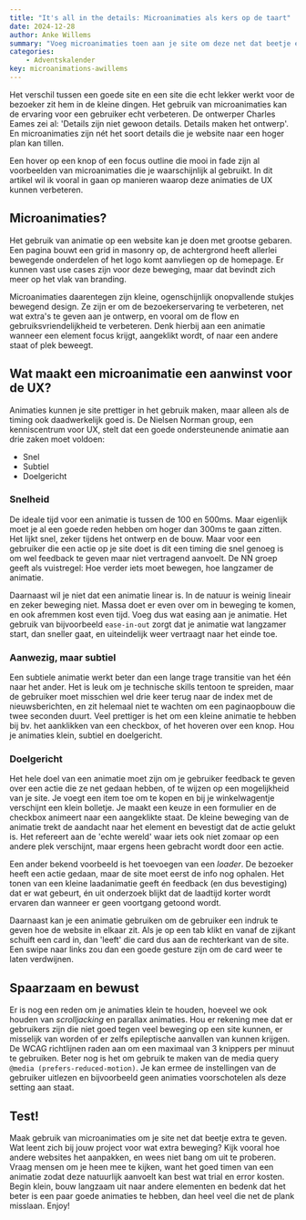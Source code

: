 ```yaml
---
title: "It's all in the details: Microanimaties als kers op de taart"
date: 2024-12-28
author: Anke Willems
summary: "Voeg microanimaties toen aan je site om deze net dat beetje extra te geven."
categories:
    - Adventskalender
key: microanimations-awillems
---
```


Het verschil tussen een goede site en een site die echt lekker werkt voor de bezoeker zit hem in de kleine dingen. Het gebruik van microanimaties kan de ervaring voor een gebruiker echt verbeteren. De ontwerper Charles Eames zei al: 'Details zijn niet gewoon details. Details maken het ontwerp'. En microanimaties zijn nét het soort details die je website naar een hoger plan kan tillen.

Een hover op een knop of een focus outline die mooi in fade zijn al voorbeelden van microanimaties die je waarschijnlijk al gebruikt. In dit artikel wil ik vooral in gaan op manieren waarop deze animaties de UX kunnen verbeteren.

## Microanimaties?

Het gebruik van animatie op een website kan je doen met grootse gebaren. Een pagina bouwt een grid in masonry op, de achtergrond heeft allerlei bewegende onderdelen of het logo komt aanvliegen op de homepage. Er kunnen vast use cases zijn voor deze beweging, maar dat bevindt zich meer op het vlak van branding.

Microanimaties daarentegen zijn kleine, ogenschijnlijk onopvallende stukjes bewegend design. Ze zijn er om de bezoekerservaring te verbeteren, net wat extra's te geven aan je ontwerp, en vooral om de flow en gebruiksvriendelijkheid te verbeteren. Denk hierbij aan een animatie wanneer een element focus krijgt, aangeklikt wordt, of naar een andere staat of plek beweegt.

## Wat maakt een microanimatie een aanwinst voor de UX?

Animaties kunnen je site prettiger in het gebruik maken, maar alleen als de timing ook daadwerkelijk goed is. De Nielsen Norman group, een kenniscentrum voor UX, stelt dat een goede ondersteunende animatie aan drie zaken moet voldoen:

- Snel
- Subtiel
- Doelgericht

### Snelheid

De ideale tijd voor een animatie is tussen de 100 en 500ms. Maar eigenlijk moet je al een goede reden hebben om hoger dan 300ms te gaan zitten. Het lijkt snel, zeker tijdens het ontwerp en de bouw. Maar voor een gebruiker die een actie op je site doet is dit een timing die snel genoeg is om wel feedback te geven maar niet vertragend aanvoelt. De NN groep geeft als vuistregel: Hoe verder iets moet bewegen, hoe langzamer de animatie.

Daarnaast wil je niet dat een animatie linear is. In de natuur is weinig lineair en zeker beweging niet. Massa doet er even over om in beweging te komen, en ook afremmen kost even tijd. Voeg dus wat easing aan je animatie. Het gebruik van bijvoorbeeld `ease-in-out` zorgt dat je animatie wat langzamer start, dan sneller gaat, en uiteindelijk weer vertraagt naar het einde toe.

### Aanwezig, maar subtiel

Een subtiele animatie werkt beter dan een lange trage transitie van het één naar het ander. Het is leuk om je technische skills tentoon te spreiden, maar de gebruiker moet misschien wel drie keer terug naar de index met de nieuwsberichten, en zit helemaal niet te wachten om een paginaopbouw die twee seconden duurt. Veel prettiger is het om een kleine animatie te hebben bij bv. het aanklikken van een checkbox, of het hoveren over een knop. Hou je animaties klein, subtiel en doelgericht.

### Doelgericht

Het hele doel van een animatie moet zijn om je gebruiker feedback te geven over een actie die ze net gedaan hebben, of te wijzen op een mogelijkheid van je site. Je voegt een item toe om te kopen en bij je winkelwagentje verschijnt een klein bolletje. Je maakt een keuze in een formulier en de checkbox animeert naar een aangeklikte staat. De kleine beweging van de animatie trekt de aandacht naar het element en bevestigt dat de actie gelukt is. Het refereert aan de 'echte wereld' waar iets ook niet zomaar op een andere plek verschijnt, maar ergens heen gebracht wordt door een actie.

Een ander bekend voorbeeld is het toevoegen van een _loader_. De bezoeker heeft een actie gedaan, maar de site moet eerst de info nog ophalen. Het tonen van een kleine laadanimatie geeft én feedback (en dus bevestiging) dat er wat gebeurt, én uit onderzoek blijkt dat de laadtijd korter wordt ervaren dan wanneer er geen voortgang getoond wordt.

Daarnaast kan je een animatie gebruiken om de gebruiker een indruk te geven hoe de website in elkaar zit. Als je op een tab klikt en vanaf de zijkant schuift een card in, dan 'leeft' die card dus aan de rechterkant van de site. Een swipe naar links zou dan een goede gesture zijn om de card weer te laten verdwijnen.

## Spaarzaam en bewust

Er is nog een reden om je animaties klein te houden, hoeveel we ook houden van _scrolljacking_ en parallax animaties. Hou er rekening mee dat er gebruikers zijn die niet goed tegen veel beweging op een site kunnen, er misselijk van worden of er zelfs epileptische aanvallen van kunnen krijgen. De WCAG richtlijnen raden aan om een maximaal van 3 knippers per minuut te gebruiken. Beter nog is het om gebruik te maken van de media query `@media (prefers-reduced-motion)`. Je kan ermee de instellingen van de gebruiker uitlezen en bijvoorbeeld geen animaties voorschotelen als deze setting aan staat.

## Test!

Maak gebruik van microanimaties om je site net dat beetje extra te geven. Wat leent zich bij jouw project voor wat extra beweging? Kijk vooral hoe andere websites het aanpakken, en wees niet bang om uit te proberen. Vraag mensen om je heen mee te kijken, want het goed timen van een animatie zodat deze natuurlijk aanvoelt kan best wat trial en error kosten. Begin klein, bouw langzaam uit naar andere elementen en bedenk dat het beter is een paar goede animaties te hebben, dan heel veel die net de plank misslaan. Enjoy!
